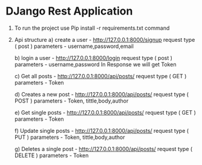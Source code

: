 # DJango Rest Application

1) To run the project
   use Pip install -r requirements.txt command

2) Api structure
   a) create a user - http://127.0.0.1:8000/signup
                   request type ( post )
                   parameters - username,password,email

   b) login a user - http://127.0.0.1:8000/login
                   request type ( post )
                   parameters - username,password
                   In Response we will get Token

   c) Get all posts - http://127.0.0.1:8000/api/posts/
                   request type ( GET ) 
                    parameters - Token

   d) Creates a new post - http://127.0.0.1:8000/api/posts/
                   request type ( POST ) 
                   parameters - Token, tittle,body,author

    e) Get single posts - http://127.0.0.1:8000/api/posts/<id>
                   request type ( GET ) 
                    parameters - Token

   
    f) Update single posts - http://127.0.0.1:8000/api/posts/<id>
                   request type ( PUT ) 
                    parameters - Token, tittle,body,author

    g) Deletes a single post - http://127.0.0.1:8000/api/posts/<id>
                   request type ( DELETE )
                    parameters - Token

   
